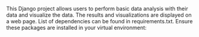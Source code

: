 This Django project allows users to perform basic data analysis with their data and visualize the data. The results and visualizations are displayed on a web page. List of dependencies can be found in requirements.txt. Ensure these packages are installed in your virtual environment:
